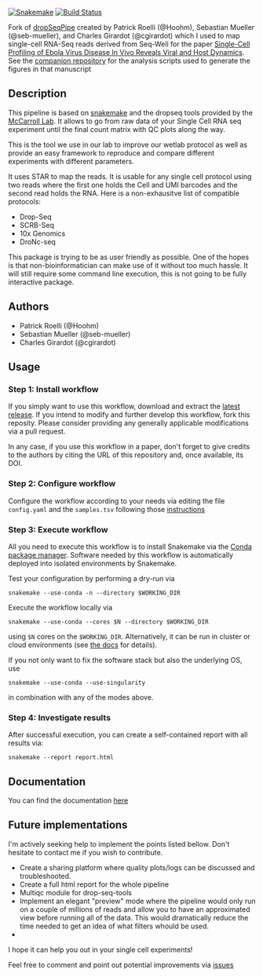 [![Snakemake](https://img.shields.io/badge/snakemake-≥4.1.0-brightgreen.svg)](https://snakemake.bitbucket.io)
[![Build Status](https://travis-ci.org/Hoohm/dropSeqPipe.svg?branch=master)](https://travis-ci.org/Hoohm/dropSeqPipe)

Fork of [dropSeqPipe](https://github.com/Hoohm/dropSeqPipe) created by Patrick Roelli (@Hoohm), Sebastian Mueller (@seb-mueller), and Charles Girardot (@cgirardot) which I used to map single-cell RNA-Seq reads derived from Seq-Well for the paper [Single-Cell Profiling of Ebola Virus Disease In Vivo Reveals Viral and Host Dynamics](https://www.sciencedirect.com/science/article/pii/S0092867420313088). See the [companion repository](https://github.com/dylkot/SC-Ebola) for the analysis scripts used to generate the figures in that manuscript

Description
------------------
This pipeline is based on [snakemake](https://snakemake.readthedocs.io/en/stable/) and the dropseq tools provided by the [McCarroll Lab](http://mccarrolllab.com/dropseq/). It allows to go from raw data of your Single Cell RNA seq experiment until the final count matrix with QC plots along the way.

This is the tool we use in our lab to improve our wetlab protocol as well as provide an easy framework to reproduce and compare different experiments with different parameters.

It uses STAR to map the reads. It is usable for any single cell protocol using two reads where the first one holds the Cell and UMI barcodes and the second read holds the RNA. Here is a non-exhausitve list of compatible protocols:

* Drop-Seq
* SCRB-Seq
* 10x Genomics
* DroNc-seq

This package is trying to be as user friendly as possible. One of the hopes is that non-bioinformatician can make use of it without too much hassle. It will still require some command line execution, this is not going to be fully interactive package.


## Authors

* Patrick Roelli (@Hoohm)
* Sebastian Mueller (@seb-mueller)
* Charles Girardot (@cgirardot)

## Usage

### Step 1: Install workflow

If you simply want to use this workflow, download and extract the [latest release](https://github.com/Hoohm/dropSeqPipe/releases).
If you intend to modify and further develop this workflow, fork this reposity. Please consider providing any generally applicable modifications via a pull request.

In any case, if you use this workflow in a paper, don't forget to give credits to the authors by citing the URL of this repository and, once available, its DOI.

### Step 2: Configure workflow

Configure the workflow according to your needs via editing the file `config.yaml` and the  `samples.tsv` following those [instructions](https://github.com/Hoohm/dropSeqPipe/wiki/Create-config-files)

### Step 3: Execute workflow

All you need to execute this workflow is to install Snakemake via the [Conda package manager](http://snakemake.readthedocs.io/en/stable/getting_started/installation.html#installation-via-conda). Software needed by this workflow is automatically deployed into isolated environments by Snakemake.

Test your configuration by performing a dry-run via

    snakemake --use-conda -n --directory $WORKING_DIR

Execute the workflow locally via

    snakemake --use-conda --cores $N --directory $WORKING_DIR

using `$N` cores on the `$WORKING_DIR`. Alternatively, it can be run in cluster or cloud environments (see [the docs](http://snakemake.readthedocs.io/en/stable/executable.html) for details).

If you not only want to fix the software stack but also the underlying OS, use

    snakemake --use-conda --use-singularity

in combination with any of the modes above.

### Step 4: Investigate results

After successful execution, you can create a self-contained report with all results via:

    snakemake --report report.html


Documentation
------------------
You can find the documentation [here](https://hoohm.github.io/dropSeqPipe/)

Future implementations
---------------------------
I'm actively seeking help to implement the points listed bellow. Don't hesitate to contact me if you wish to contribute.

* Create a sharing platform where quality plots/logs can be discussed and troubleshooted.
* Create a full html report for the whole pipeline
* Multiqc module for drop-seq-tools
* Implement an elegant "preview" mode where the pipeline would only run on a couple of millions of reads and allow you to have an approximated view before running all of the data. This would dramatically reduce the time needed to get an idea of what filters whould be used.
* 

I hope it can help you out in your single cell experiments!

Feel free to comment and point out potential improvements via [issues](https://github.com/Hoohm/dropSeqPipe/issues)
